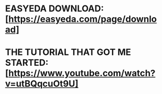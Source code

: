 # EASYEDA DOWNLOAD:[https://easyeda.com/page/download]

# THE TUTORIAL THAT GOT ME STARTED:[https://www.youtube.com/watch?v=utBQqcuOt9U]

